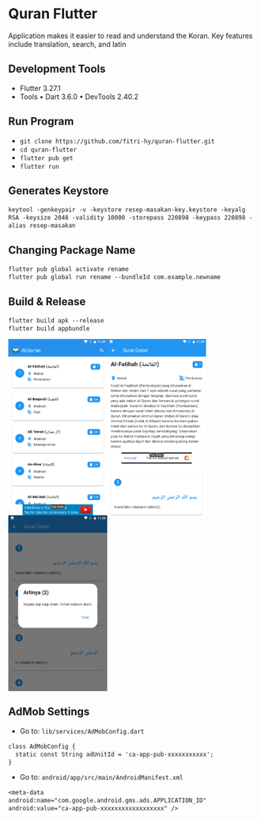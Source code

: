 # Quran Flutter

Application makes it easier to read and understand the Koran. Key features include translation, search, and latin

## Development Tools

- Flutter 3.27.1
- Tools • Dart 3.6.0 • DevTools 2.40.2

## Run Program

- `git clone https://github.com/fitri-hy/quran-flutter.git`
- `cd quran-flutter`
- `flutter pub get`
- `flutter run`

## Generates Keystore

```
keytool -genkeypair -v -keystore resep-masakan-key.keystore -keyalg RSA -keysize 2048 -validity 10000 -storepass 220898 -keypass 220898 -alias resep-masakan
```

## Changing Package Name

```
flutter pub global activate rename
flutter pub global run rename --bundleId com.example.newname
```

## Build & Release

```
flutter build apk --release
flutter build appbundle
```

<div style="display: flex; flex-wrap: wrap;">
  <img src="./assets/ss/1.png" alt="ss1" width="200"/>
  <img src="./assets/ss/2.png" alt="ss2" width="200"/>
  <img src="./assets/ss/3.png" alt="ss3" width="200"/>
</div>

## AdMob Settings

- Go to: `lib/services/AdMobConfig.dart`

```
class AdMobConfig {
  static const String adUnitId = 'ca-app-pub-xxxxxxxxxxx';
}
```

- Go to: `android/app/src/main/AndroidManifest.xml`

```
<meta-data
android:name="com.google.android.gms.ads.APPLICATION_ID"
android:value="ca-app-pub-xxxxxxxxxxxxxxxxxx" />
```